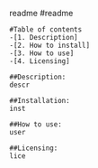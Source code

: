 readme
    #readme

    #Table of contents
    -[1. Description]
    -[2. How to install]
    -[3. How to use]
    -[4. Licensing]

    ##Description:
    descr

    ##Installation:
    inst

    ##How to use:
    user

    ##Licensing:
    lice
    